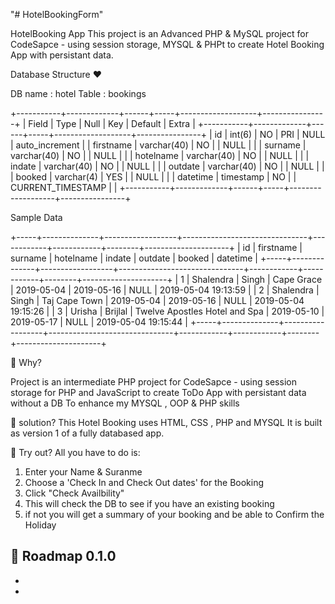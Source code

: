 "# HotelBookingForm" 

HotelBooking App
This project is an Advanced PHP & MySQL project for CodeSapce - using session storage, MYSQL & PHPt to create Hotel Booking App with persistant data.

Database Structure ❤

DB name : hotel 
Table : bookings

+-----------+-------------+------+-----+-------------------+----------------+
| Field     | Type        | Null | Key | Default           | Extra          |
+-----------+-------------+------+-----+-------------------+----------------+
| id        | int(6)      | NO   | PRI | NULL              | auto_increment |
| firstname | varchar(40) | NO   |     | NULL              |                |
| surname   | varchar(40) | NO   |     | NULL              |                |
| hotelname | varchar(40) | NO   |     | NULL              |                |
| indate    | varchar(40) | NO   |     | NULL              |                |
| outdate   | varchar(40) | NO   |     | NULL              |                |
| booked    | varchar(4)  | YES  |     | NULL              |                |
| datetime  | timestamp   | NO   |     | CURRENT_TIMESTAMP |                |
+-----------+-------------+------+-----+-------------------+----------------+


Sample Data

+-----+--------------+------------------+-------------------------------+------------+------------+--------+---------------------+
| id  | firstname    | surname          | hotelname                     | indate     | outdate    | booked | datetime            |
+-----+--------------+------------------+-------------------------------+------------+------------+--------+---------------------+
|   1 | Shalendra    | Singh            | Cape Grace                    | 2019-05-04 | 2019-05-16 | NULL   | 2019-05-04 19:13:59 |
|   2 | Shalendra    | Singh            | Taj Cape Town                 | 2019-05-04 | 2019-05-16 | NULL   | 2019-05-04 19:15:26 |
|   3 | Urisha       | Brijlal          | Twelve Apostles Hotel and Spa | 2019-05-10 | 2019-05-17 | NULL   | 2019-05-04 19:15:44 |
+-----+--------------+------------------+-------------------------------+------------+------------+--------+---------------------+


🤷‍ Why?

Project is an intermediate PHP project for CodeSapce - using session storage for PHP and JavaScript to create ToDo App with persistant data without a DB
To enhance my MYSQL , OOP & PHP skills

🤔 solution?
This Hotel Booking uses HTML, CSS , PHP and MYSQL
It is built as version 1 of a fully databased app.


🚀 Try out?
All you have to do is: 

1. Enter your Name & Suranme
2. Choose a 'Check In and Check Out dates' for the Booking
3. Click "Check Availbility" 
4. This will check the DB to see if you have an existing booking 
5. if not you will get a summary of your booking and be able to Confirm the Holiday

🚚 Roadmap
0.1.0
- 
- 
- 